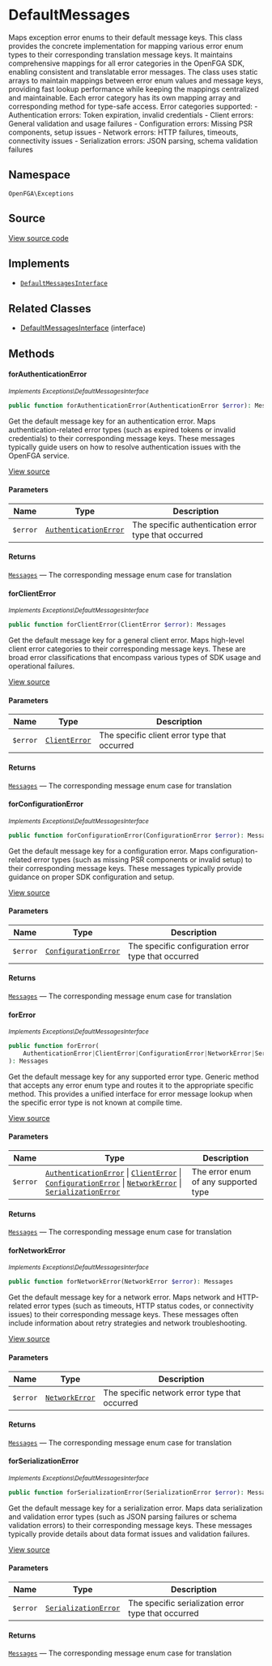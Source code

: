 # DefaultMessages

Maps exception error enums to their default message keys. This class provides the concrete implementation for mapping various error enum types to their corresponding translation message keys. It maintains comprehensive mappings for all error categories in the OpenFGA SDK, enabling consistent and translatable error messages. The class uses static arrays to maintain mappings between error enum values and message keys, providing fast lookup performance while keeping the mappings centralized and maintainable. Each error category has its own mapping array and corresponding method for type-safe access. Error categories supported: - Authentication errors: Token expiration, invalid credentials - Client errors: General validation and usage failures - Configuration errors: Missing PSR components, setup issues - Network errors: HTTP failures, timeouts, connectivity issues - Serialization errors: JSON parsing, schema validation failures

## Namespace
`OpenFGA\Exceptions`

## Source
[View source code](https://github.com/evansims/openfga-php/blob/main/src/Exceptions/DefaultMessages.php)

## Implements
* [`DefaultMessagesInterface`](DefaultMessagesInterface.md)

## Related Classes
* [DefaultMessagesInterface](Exceptions/DefaultMessagesInterface.md) (interface)

## Methods

#### forAuthenticationError

*<small>Implements Exceptions\DefaultMessagesInterface</small>*

```php
public function forAuthenticationError(AuthenticationError $error): Messages
```

Get the default message key for an authentication error. Maps authentication-related error types (such as expired tokens or invalid credentials) to their corresponding message keys. These messages typically guide users on how to resolve authentication issues with the OpenFGA service.

[View source](https://github.com/evansims/openfga-php/blob/main/src/Exceptions/DefaultMessagesInterface.php#L40)

#### Parameters
| Name     | Type                                            | Description                                          |
| -------- | ----------------------------------------------- | ---------------------------------------------------- |
| `$error` | [`AuthenticationError`](AuthenticationError.md) | The specific authentication error type that occurred |

#### Returns
[`Messages`](Messages.md) — The corresponding message enum case for translation
#### forClientError

*<small>Implements Exceptions\DefaultMessagesInterface</small>*

```php
public function forClientError(ClientError $error): Messages
```

Get the default message key for a general client error. Maps high-level client error categories to their corresponding message keys. These are broad error classifications that encompass various types of SDK usage and operational failures.

[View source](https://github.com/evansims/openfga-php/blob/main/src/Exceptions/DefaultMessagesInterface.php#L52)

#### Parameters
| Name     | Type                            | Description                                  |
| -------- | ------------------------------- | -------------------------------------------- |
| `$error` | [`ClientError`](ClientError.md) | The specific client error type that occurred |

#### Returns
[`Messages`](Messages.md) — The corresponding message enum case for translation
#### forConfigurationError

*<small>Implements Exceptions\DefaultMessagesInterface</small>*

```php
public function forConfigurationError(ConfigurationError $error): Messages
```

Get the default message key for a configuration error. Maps configuration-related error types (such as missing PSR components or invalid setup) to their corresponding message keys. These messages typically provide guidance on proper SDK configuration and setup.

[View source](https://github.com/evansims/openfga-php/blob/main/src/Exceptions/DefaultMessagesInterface.php#L64)

#### Parameters
| Name     | Type                                          | Description                                         |
| -------- | --------------------------------------------- | --------------------------------------------------- |
| `$error` | [`ConfigurationError`](ConfigurationError.md) | The specific configuration error type that occurred |

#### Returns
[`Messages`](Messages.md) — The corresponding message enum case for translation
#### forError

*<small>Implements Exceptions\DefaultMessagesInterface</small>*

```php
public function forError(
    AuthenticationError|ClientError|ConfigurationError|NetworkError|SerializationError $error,
): Messages
```

Get the default message key for any supported error type. Generic method that accepts any error enum type and routes it to the appropriate specific method. This provides a unified interface for error message lookup when the specific error type is not known at compile time.

[View source](https://github.com/evansims/openfga-php/blob/main/src/Exceptions/DefaultMessagesInterface.php#L77)

#### Parameters
| Name     | Type                                                                                                                                                                                                                                      | Description                          |
| -------- | ----------------------------------------------------------------------------------------------------------------------------------------------------------------------------------------------------------------------------------------- | ------------------------------------ |
| `$error` | [`AuthenticationError`](AuthenticationError.md) &#124; [`ClientError`](ClientError.md) &#124; [`ConfigurationError`](ConfigurationError.md) &#124; [`NetworkError`](NetworkError.md) &#124; [`SerializationError`](SerializationError.md) | The error enum of any supported type |

#### Returns
[`Messages`](Messages.md) — The corresponding message enum case for translation
#### forNetworkError

*<small>Implements Exceptions\DefaultMessagesInterface</small>*

```php
public function forNetworkError(NetworkError $error): Messages
```

Get the default message key for a network error. Maps network and HTTP-related error types (such as timeouts, HTTP status codes, or connectivity issues) to their corresponding message keys. These messages often include information about retry strategies and network troubleshooting.

[View source](https://github.com/evansims/openfga-php/blob/main/src/Exceptions/DefaultMessagesInterface.php#L90)

#### Parameters
| Name     | Type                              | Description                                   |
| -------- | --------------------------------- | --------------------------------------------- |
| `$error` | [`NetworkError`](NetworkError.md) | The specific network error type that occurred |

#### Returns
[`Messages`](Messages.md) — The corresponding message enum case for translation
#### forSerializationError

*<small>Implements Exceptions\DefaultMessagesInterface</small>*

```php
public function forSerializationError(SerializationError $error): Messages
```

Get the default message key for a serialization error. Maps data serialization and validation error types (such as JSON parsing failures or schema validation errors) to their corresponding message keys. These messages typically provide details about data format issues and validation failures.

[View source](https://github.com/evansims/openfga-php/blob/main/src/Exceptions/DefaultMessagesInterface.php#L103)

#### Parameters
| Name     | Type                                          | Description                                         |
| -------- | --------------------------------------------- | --------------------------------------------------- |
| `$error` | [`SerializationError`](SerializationError.md) | The specific serialization error type that occurred |

#### Returns
[`Messages`](Messages.md) — The corresponding message enum case for translation
